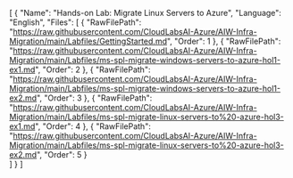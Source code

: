 [
    {
      "Name": "Hands-on Lab: Migrate Linux Servers to Azure",
      "Language": "English",
      "Files": [
        {
          "RawFilePath": "https://raw.githubusercontent.com/CloudLabsAI-Azure/AIW-Infra-Migration/main/Labfiles/GettingStarted.md",
          "Order": 1
        },
        {
          "RawFilePath": "https://raw.githubusercontent.com/CloudLabsAI-Azure/AIW-Infra-Migration/main/Labfiles/ms-spl-migrate-windows-servers-to-azure-hol1-ex1.md",
          "Order": 2
        },
         {
          "RawFilePath": "https://raw.githubusercontent.com/CloudLabsAI-Azure/AIW-Infra-Migration/main/Labfiles/ms-spl-migrate-windows-servers-to-azure-hol1-ex2.md",
          "Order": 3
        },
        {
          "RawFilePath": "https://raw.githubusercontent.com/CloudLabsAI-Azure/AIW-Infra-Migration/main/Labfiles/ms-spl-migrate-linux-servers-to%20-azure-hol3-ex1.md",
          "Order": 4
        },
        {
          "RawFilePath": "https://raw.githubusercontent.com/CloudLabsAI-Azure/AIW-Infra-Migration/main/Labfiles/ms-spl-migrate-linux-servers-to%20-azure-hol3-ex2.md",
          "Order": 5
        }                 
      ]
    }
  ]